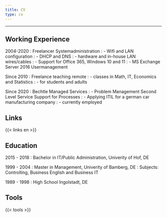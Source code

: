 ```yaml
---
title: CV
type: cv
---
```


-----------

Working Experience
--------------------
2004-2020
: Freelancer Systemadministration
: - Wifi and LAN configuration
: - DHCP and DNS
: - hardware and in-house LAN wires/cables
: - Support for Office 365, Windows 10 and 11 
: - MS Exchange Server 2016 Usermanagement
    
Since 2010
: Freelance teaching remote
: -  classes in Math, IT, Economics and Statistics 
: - for students and adults

Since 2020
: Bechtle Managed Services
: - Problem Management Second Level Service Support for Processes
: - Applying ITIL for a german car manufacturing company
: - currently employed

Links
--------------------
{{< links en >}}


Education
----------
2015 - 2018
: Bachelor in IT/Public Administration, Univerity of Hof, DE

1999 - 2004
: Master in Management, Univerity of Bamberg, DE
: Subjects: Controlling, Business English and Business IT

1989 - 1998
: High School Ingolstadt, DE


Tools
------------

{{< tools >}}
